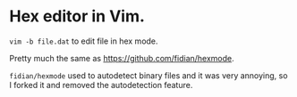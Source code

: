 Hex editor in Vim.
==================

`vim -b file.dat` to edit file in hex mode.

Pretty much the same as https://github.com/fidian/hexmode.

`fidian/hexmode` used to autodetect binary files and it was very annoying, so
I forked it and removed the autodetection feature.
